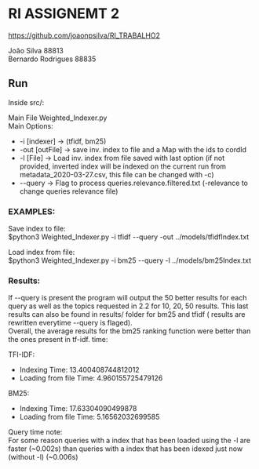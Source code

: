 # RI ASSIGNEMT 2

https://github.com/joaonpsilva/RI_TRABALHO2

João Silva 88813  
Bernardo Rodrigues 88835

## Run

Inside src/:

Main File Weighted_Indexer.py  
Main Options:  
 - -i [indexer] -> (tfidf, bm25)
 - -out [outFile] -> save inv. index to file and a Map with the ids to cordId
 - -l [File] -> Load inv. index from file saved with last option (if not provided, inverted index will be indexed on the current run from metadata_2020-03-27.csv, this file can be changed
 with -c)
 - --query -> Flag to process queries.relevance.filtered.txt (-relevance to change queries relevance file)

### EXAMPLES:  

Save index to file:  
$python3 Weighted_Indexer.py -i tfidf --query -out ../models/tfidfIndex.txt

Load index from file:  
$python3 Weighted_Indexer.py -i bm25 --query -l ../models/bm25Index.txt

### Results:

If --query is present the program will output the 50 better results for each query as well as the topics requested in 2.2 for 10, 20, 50 results. This last results can also be found in results/ folder for bm25 and tfidf ( results are rewritten everytime --query is flaged).  
Overall, the average results for the bm25 ranking function were better than the ones present in tf-idf.
time:

TFI-IDF:
 - Indexing Time:  13.400408744812012
 - Loading from file Time:  4.960155725479126

BM25:
 - Indexing Time:  17.63304090499878
 - Loading from file Time:  5.16562032699585


 Query time note:  
 For some reason queries with a index that has been loaded using the -l are faster (~0.002s) than
 queries with a index that has been idexed just now (without -l) (~0.006s)





